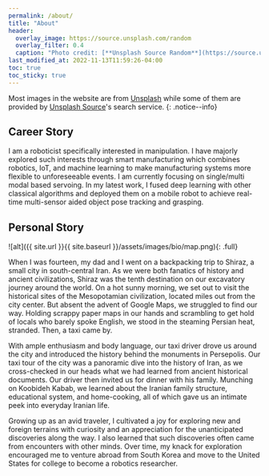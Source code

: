 ```yaml
---
permalink: /about/
title: "About"
header:
  overlay_image: https://source.unsplash.com/random
  overlay_filter: 0.4
  caption: "Photo credit: [**Unsplash Source Random**](https://source.unsplash.com)"
last_modified_at: 2022-11-13T11:59:26-04:00
toc: true
toc_sticky: true
---
```


Most images in the website are from <a href="https://unsplash.com">Unsplash</a> while some of them 
are provided by <a href="https://source.unsplash.com/">Unsplash Source</a>'s search service.
{: .notice--info}

## Career Story

I am a roboticist specifically interested in manipulation. I have majorly explored such interests through smart manufacturing which combines robotics, IoT, and machine learning to make manufacturing systems more flexible to unforeseeable events. I am currently focusing on single/multi modal based servoing. In my latest work, I fused deep learning with other classical algorithms and deployed them on a mobile robot to achieve real-time multi-sensor aided object pose tracking and grasping.


## Personal Story

![alt]({{ site.url }}{{ site.baseurl }}/assets/images/bio/map.png){: .full}

When I was fourteen, my dad and I went on a backpacking trip to Shiraz, a small city in south-central Iran. As we were both fanatics of history and ancient civilizations, Shiraz was the tenth destination on our excavatory journey around the world. On a hot sunny morning, we set out to visit the historical sites of the Mesopotamian civilization, located miles out from the city center. But absent the advent of Google Maps, we struggled to find our way. Holding scrappy paper maps in our hands and scrambling to get hold of locals who barely spoke English, we stood in the steaming Persian heat, stranded. Then, a taxi came by.

With ample enthusiasm and body language, our taxi driver drove us around the city and introduced the history behind the monuments in Persepolis. Our taxi tour of the city was a panoramic dive into the history of Iran, as we cross-checked in our heads what we had learned from ancient historical documents. Our driver then invited us for dinner with his family. Munching on Koobideh Kabab, we learned about the Iranian family structure, educational system, and home-cooking, all of which gave us an intimate peek into everyday Iranian life. 

Growing up as an avid traveler, I cultivated a joy for exploring new and foreign terrains with curiosity and an appreciation for the unanticipated discoveries along the way. I also learned that such discoveries often came from encounters with other minds. Over time, my knack for exploration encouraged me to venture abroad from South Korea and move to the United States for college to become a robotics researcher.
